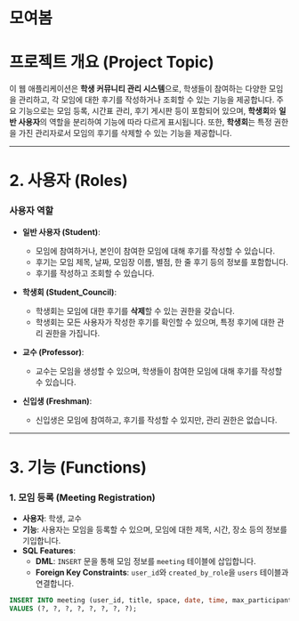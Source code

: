 # 모여봄

# 프로젝트 개요 (Project Topic)

이 웹 애플리케이션은 **학생 커뮤니티 관리 시스템**으로, 학생들이 참여하는 다양한 모임을 관리하고, 각 모임에 대한 후기를 작성하거나 조회할 수 있는 기능을 제공합니다. 주요 기능으로는 모임 등록, 시간표 관리, 후기 게시판 등이 포함되어 있으며, **학생회**와 **일반 사용자**의 역할을 분리하여 기능에 따라 다르게 표시됩니다. 또한, **학생회**는 특정 권한을 가진 관리자로서 모임의 후기를 삭제할 수 있는 기능을 제공합니다.

---

# 2. 사용자 (Roles)

### 사용자 역할

- **일반 사용자 (Student)**:
    - 모임에 참여하거나, 본인이 참여한 모임에 대해 후기를 작성할 수 있습니다.
    - 후기는 모임 제목, 날짜, 모임장 이름, 별점, 한 줄 후기 등의 정보를 포함합니다.
    - 후기를 작성하고 조회할 수 있습니다.

- **학생회 (Student_Council)**:
    - 학생회는 모임에 대한 후기를 **삭제**할 수 있는 권한을 갖습니다.
    - 학생회는 모든 사용자가 작성한 후기를 확인할 수 있으며, 특정 후기에 대한 관리 권한을 가집니다.

- **교수 (Professor)**:
    - 교수는 모임을 생성할 수 있으며, 학생들이 참여한 모임에 대해 후기를 작성할 수 있습니다.

- **신입생 (Freshman)**:
    - 신입생은 모임에 참여하고, 후기를 작성할 수 있지만, 관리 권한은 없습니다.
---

# 3. 기능 (Functions)

### 1. 모임 등록 (Meeting Registration)

- **사용자**: 학생, 교수
- **기능**: 사용자는 모임을 등록할 수 있으며, 모임에 대한 제목, 시간, 장소 등의 정보를 기입합니다.
- **SQL Features**:
    - **DML**: `INSERT` 문을 통해 모임 정보를 `meeting` 테이블에 삽입합니다.
    - **Foreign Key Constraints**: `user_id`와 `created_by_role`을 `users` 테이블과 연결합니다.

```sql
INSERT INTO meeting (user_id, title, space, date, time, max_participants, created_for, created_by_role)
VALUES (?, ?, ?, ?, ?, ?, ?, ?);
